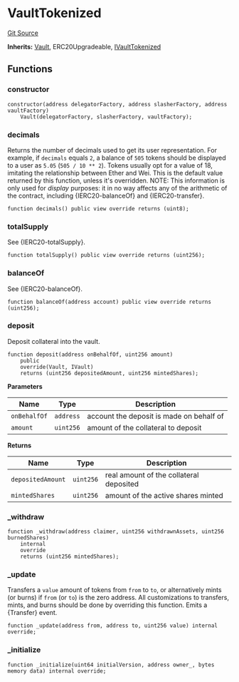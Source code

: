 # VaultTokenized
[Git Source](https://github.com/symbioticfi/core/blob/4905f62919b30e0606fff3aaa7fcd52bf8ee3d3e/src/contracts/vault/VaultTokenized.sol)

**Inherits:**
[Vault](/Users/andreikorokhov/symbiotic/core/docs/autogen/src/src/contracts/vault/Vault.sol/contract.Vault.md), ERC20Upgradeable, [IVaultTokenized](/Users/andreikorokhov/symbiotic/core/docs/autogen/src/src/interfaces/vault/IVaultTokenized.sol/interface.IVaultTokenized.md)


## Functions
### constructor


```solidity
constructor(address delegatorFactory, address slasherFactory, address vaultFactory)
    Vault(delegatorFactory, slasherFactory, vaultFactory);
```

### decimals

Returns the number of decimals used to get its user representation.
For example, if `decimals` equals `2`, a balance of `505` tokens should
be displayed to a user as `5.05` (`505 / 10 ** 2`).
Tokens usually opt for a value of 18, imitating the relationship between
Ether and Wei. This is the default value returned by this function, unless
it's overridden.
NOTE: This information is only used for _display_ purposes: it in
no way affects any of the arithmetic of the contract, including
{IERC20-balanceOf} and {IERC20-transfer}.


```solidity
function decimals() public view override returns (uint8);
```

### totalSupply

See {IERC20-totalSupply}.


```solidity
function totalSupply() public view override returns (uint256);
```

### balanceOf

See {IERC20-balanceOf}.


```solidity
function balanceOf(address account) public view override returns (uint256);
```

### deposit

Deposit collateral into the vault.


```solidity
function deposit(address onBehalfOf, uint256 amount)
    public
    override(Vault, IVault)
    returns (uint256 depositedAmount, uint256 mintedShares);
```
**Parameters**

|Name|Type|Description|
|----|----|-----------|
|`onBehalfOf`|`address`|account the deposit is made on behalf of|
|`amount`|`uint256`|amount of the collateral to deposit|

**Returns**

|Name|Type|Description|
|----|----|-----------|
|`depositedAmount`|`uint256`|real amount of the collateral deposited|
|`mintedShares`|`uint256`|amount of the active shares minted|


### _withdraw


```solidity
function _withdraw(address claimer, uint256 withdrawnAssets, uint256 burnedShares)
    internal
    override
    returns (uint256 mintedShares);
```

### _update

Transfers a `value` amount of tokens from `from` to `to`, or alternatively mints (or burns) if `from`
(or `to`) is the zero address. All customizations to transfers, mints, and burns should be done by overriding
this function.
Emits a {Transfer} event.


```solidity
function _update(address from, address to, uint256 value) internal override;
```

### _initialize


```solidity
function _initialize(uint64 initialVersion, address owner_, bytes memory data) internal override;
```

